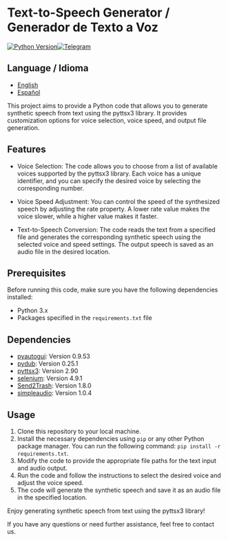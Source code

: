 # Text-to-Speech Generator / Generador de Texto a Voz

[![Python Version](https://img.shields.io/badge/python-3.9%2B-blue.svg)](https://www.python.org/downloads/)[![Telegram](https://img.shields.io/badge/Telegram-xaxole98-blue.svg)](https://t.me/xaxole98)

## Language / Idioma
- [English](README.md)
- [Español](README_ES.md)

This project aims to provide a Python code that allows you to generate synthetic speech from text using the pyttsx3 library. It provides customization options for voice selection, voice speed, and output file generation.

## Features

- Voice Selection: The code allows you to choose from a list of available voices supported by the pyttsx3 library. Each voice has a unique identifier, and you can specify the desired voice by selecting the corresponding number.

- Voice Speed Adjustment: You can control the speed of the synthesized speech by adjusting the rate property. A lower rate value makes the voice slower, while a higher value makes it faster.

- Text-to-Speech Conversion: The code reads the text from a specified file and generates the corresponding synthetic speech using the selected voice and speed settings. The output speech is saved as an audio file in the desired location.

## Prerequisites

Before running this code, make sure you have the following dependencies installed:

- Python 3.x
- Packages specified in the `requirements.txt` file

## Dependencies

- [pyautogui](https://pypi.org/project/PyAutoGUI/): Version 0.9.53
- [pydub](https://pypi.org/project/pydub/): Version 0.25.1
- [pyttsx3](https://pypi.org/project/pyttsx3/): Version 2.90
- [selenium](https://pypi.org/project/selenium/): Version 4.9.1
- [Send2Trash](https://pypi.org/project/Send2Trash/): Version 1.8.0
- [simpleaudio](https://pypi.org/project/simpleaudio/): Version 1.0.4

## Usage

1. Clone this repository to your local machine.
2. Install the necessary dependencies using `pip` or any other Python package manager. You can run the following command: `pip install -r requirements.txt`.
3. Modify the code to provide the appropriate file paths for the text input and audio output.
4. Run the code and follow the instructions to select the desired voice and adjust the voice speed.
5. The code will generate the synthetic speech and save it as an audio file in the specified location.

Enjoy generating synthetic speech from text using the pyttsx3 library!

If you have any questions or need further assistance, feel free to contact us.